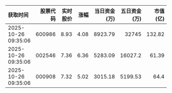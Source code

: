 | 获取时间                |   股票代码 |   实时股价 |   涨幅 |   当日资金(万) |   五日资金(万) |   市值(亿) |   流通市值(亿) |   换手率 |
|:--------------------|-------:|-------:|-----:|----------:|----------:|--------:|----------:|------:|
| 2025-10-26 09:35:06 | 600986 |   8.93 | 4.08 |   8923.79 |  32745    |  132.82 |    132.82 |  7.23 |
| 2025-10-26 09:35:06 | 002546 |   7.36 | 6.36 |   5283.09 |  16027.2  |   61.39 |     58.97 | 18.03 |
| 2025-10-26 09:35:06 | 000908 |   7.32 | 5.02 |   3015.18 |   5199.53 |   64.4  |     64.4  |  2.6  |